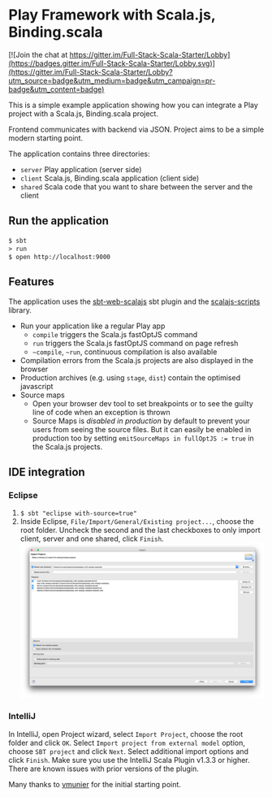 # Play Framework with Scala.js, Binding.scala

[![Join the chat at https://gitter.im/Full-Stack-Scala-Starter/Lobby](https://badges.gitter.im/Full-Stack-Scala-Starter/Lobby.svg)](https://gitter.im/Full-Stack-Scala-Starter/Lobby?utm_source=badge&utm_medium=badge&utm_campaign=pr-badge&utm_content=badge)

This is a simple example application showing how you can integrate a Play project with a Scala.js, Binding.scala project. 

Frontend communicates with backend via JSON. Project aims to be a simple modern starting point.

The application contains three directories:
* `server` Play application (server side)
* `client` Scala.js, Binding.scala application (client side)
* `shared` Scala code that you want to share between the server and the client

## Run the application
```shell
$ sbt
> run
$ open http://localhost:9000
```

## Features

The application uses the [sbt-web-scalajs](https://github.com/vmunier/sbt-web-scalajs) sbt plugin and the [scalajs-scripts](https://github.com/vmunier/scalajs-scripts) library.

- Run your application like a regular Play app
  - `compile` triggers the Scala.js fastOptJS command
  - `run` triggers the Scala.js fastOptJS command on page refresh
  - `~compile`, `~run`, continuous compilation is also available
- Compilation errors from the Scala.js projects are also displayed in the browser
- Production archives (e.g. using `stage`, `dist`) contain the optimised javascript
- Source maps
  - Open your browser dev tool to set breakpoints or to see the guilty line of code when an exception is thrown
  - Source Maps is _disabled in production_ by default to prevent your users from seeing the source files. But it can easily be enabled in production too by setting `emitSourceMaps in fullOptJS := true` in the Scala.js projects.


## IDE integration

### Eclipse

1. `$ sbt "eclipse with-source=true"`
2. Inside Eclipse, `File/Import/General/Existing project...`, choose the root folder. Uncheck the second and the last checkboxes to only import client, server and one shared, click `Finish`. ![Alt text](screenshots/eclipse-play-with-scalajs-example.png?raw=true "eclipse play-with-scalajs-example screenshot")

### IntelliJ

In IntelliJ, open Project wizard, select `Import Project`, choose the root folder and click `OK`.
Select `Import project from external model` option, choose `SBT project` and click `Next`. Select additional import options and click `Finish`.
Make sure you use the IntelliJ Scala Plugin v1.3.3 or higher. There are known issues with prior versions of the plugin.

Many thanks to [vmunier](https://github.com/vmunier/) for the initial starting point.
